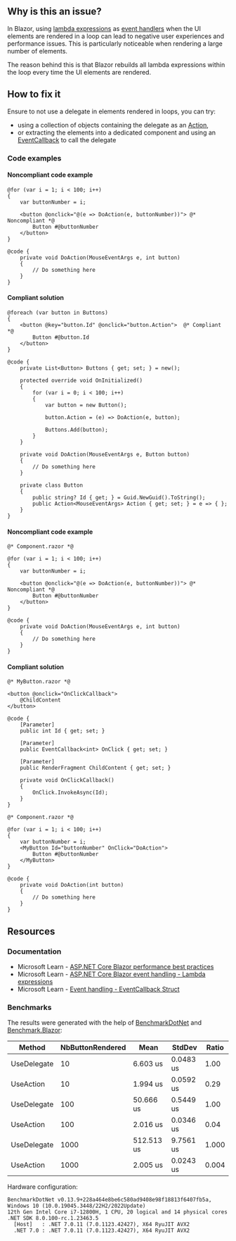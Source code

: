 ## Why is this an issue?
 
In Blazor, using [lambda expressions](https://learn.microsoft.com/en-us/aspnet/core/blazor/components/event-handling#lambda-expressions) as [event handlers](https://learn.microsoft.com/en-us/aspnet/core/blazor/components/event-handling#lambda-expressions) when the UI elements are rendered in a loop can lead to negative user experiences and performance issues. This is particularly noticeable when rendering a large number of elements.
 
The reason behind this is that Blazor rebuilds all lambda expressions within the loop every time the UI elements are rendered.
 
## How to fix it
 
Ensure to not use a delegate in elements rendered in loops, you can try:
 
- using a collection of objects containing the delegate as an [Action](https://learn.microsoft.com/en-us/dotnet/api/system.action),
- or extracting the elements into a dedicated component and using an [EventCallback](https://learn.microsoft.com/en-us/aspnet/core/blazor/components/event-handling#eventcallback) to call the delegate

### Code examples
 
#### Noncompliant code example

    @for (var i = 1; i < 100; i++)
    {
        var buttonNumber = i;
    
        <button @onclick="@(e => DoAction(e, buttonNumber))"> @* Noncompliant *@
            Button #@buttonNumber
        </button>
    }
    
    @code {
        private void DoAction(MouseEventArgs e, int button)
        {
            // Do something here
        }
    }

#### Compliant solution

    @foreach (var button in Buttons)
    {
        <button @key="button.Id" @onclick="button.Action">  @* Compliant *@
            Button #@button.Id
        </button>
    }
    
    @code {
        private List<Button> Buttons { get; set; } = new();
    
        protected override void OnInitialized()
        {
            for (var i = 0; i < 100; i++)
            {
                var button = new Button();
    
                button.Action = (e) => DoAction(e, button);
    
                Buttons.Add(button);
            }
        }
    
        private void DoAction(MouseEventArgs e, Button button)
        {
            // Do something here
        }
    
        private class Button
        {
            public string? Id { get; } = Guid.NewGuid().ToString();
            public Action<MouseEventArgs> Action { get; set; } = e => { };
        }
    }

#### Noncompliant code example

    @* Component.razor *@
    
    @for (var i = 1; i < 100; i++)
    {
        var buttonNumber = i;
    
        <button @onclick="@(e => DoAction(e, buttonNumber))"> @* Noncompliant *@
            Button #@buttonNumber
        </button>
    }
    
    @code {
        private void DoAction(MouseEventArgs e, int button)
        {
            // Do something here
        }
    }

#### Compliant solution

    @* MyButton.razor *@
    
    <button @onclick="OnClickCallback">
        @ChildContent
    </button>
    
    @code {
        [Parameter]
        public int Id { get; set; }
    
        [Parameter]
        public EventCallback<int> OnClick { get; set; }
    
        [Parameter]
        public RenderFragment ChildContent { get; set; }
    
        private void OnClickCallback()
        {
            OnClick.InvokeAsync(Id);
        }
    }
    
    @* Component.razor *@
    
    @for (var i = 1; i < 100; i++)
    {
        var buttonNumber = i;
        <MyButton Id="buttonNumber" OnClick="DoAction">
            Button #@buttonNumber
        </MyButton>
    }
    
    @code {
        private void DoAction(int button)
        {
            // Do something here
        }
    }

## Resources
 
### Documentation

- Microsoft Learn - [ASP.NET
  Core Blazor performance best practices](https://learn.microsoft.com/en-us/aspnet/core/blazor/performance#avoid-recreating-delegates-for-many-repeated-elements-or-components)
- Microsoft Learn - [ASP.NET Core
  Blazor event handling - Lambda expressions](https://learn.microsoft.com/en-us/aspnet/core/blazor/components/event-handling#lambda-expressions)
- Microsoft Learn - [Event handling -
  EventCallback Struct](https://learn.microsoft.com/en-us/aspnet/core/blazor/components/event-handling#eventcallback)

### Benchmarks
 
The results were generated with the help of [BenchmarkDotNet](https://github.com/dotnet/BenchmarkDotNet) and [Benchmark.Blazor](https://github.com/egil/Benchmark.Blazor/tree/main):

| Method | NbButtonRendered | Mean | StdDev | Ratio |
| --- | --- | --- | --- | --- |
| UseDelegate | 10 | 6.603 us | 0.0483 us | 1.00 |
| UseAction | 10 | 1.994 us | 0.0592 us | 0.29 |
| UseDelegate | 100 | 50.666 us | 0.5449 us | 1.00 |
| UseAction | 100 | 2.016 us | 0.0346 us | 0.04 |
| UseDelegate | 1000 | 512.513 us | 9.7561 us | 1.000 |
| UseAction | 1000 | 2.005 us | 0.0243 us | 0.004 |

Hardware configuration:

    BenchmarkDotNet v0.13.9+228a464e8be6c580ad9408e98f18813f6407fb5a, Windows 10 (10.0.19045.3448/22H2/2022Update)
    12th Gen Intel Core i7-12800H, 1 CPU, 20 logical and 14 physical cores
    .NET SDK 8.0.100-rc.1.23463.5
      [Host]   : .NET 7.0.11 (7.0.1123.42427), X64 RyuJIT AVX2
      .NET 7.0 : .NET 7.0.11 (7.0.1123.42427), X64 RyuJIT AVX2